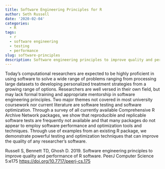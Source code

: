 ```yaml
---
title: Software Engineering Principles for R
author: Seth Russell
date: '2020-02-04'
categories:
  - R
tags:
  - r
  - software engineering
  - testing
  - performance
slug: software-principles
description: Software engineering principles to improve quality and performance of R software
---
```


Today’s computational researchers are expected to be highly proficient in using software to solve a wide range of problems ranging from processing large datasets to developing personalized treatment strategies from a growing range of options. Researchers are well versed in their own field, but may lack formal training and appropriate mentorship in software engineering principles. Two major themes not covered in most university coursework nor current literature are software testing and software optimization. Through a survey of all currently available Comprehensive R Archive Network packages, we show that reproducible and replicable software tests are frequently not available and that many packages do not appear to employ software performance and optimization tools and techniques. Through use of examples from an existing R package, we demonstrate powerful testing and optimization techniques that can improve the quality of any researcher’s software.

Russell S, Bennett TD, Ghosh D. 2019. Software engineering principles to improve quality and performance of R software. PeerJ Computer Science 5:e175 https://doi.org/10.7717/peerj-cs.175 